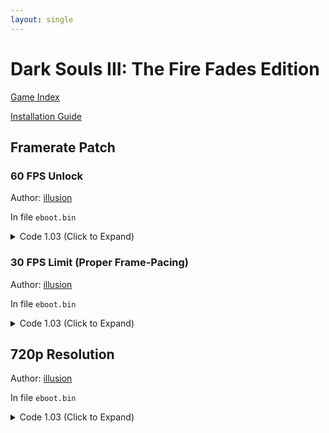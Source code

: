```yaml
---
layout: single
---
```


# Dark Souls III: The Fire Fades Edition

[Game Index](/patch/#patches)

[Installation Guide](https://illusion0001.github.io/install-instructions/)

## Framerate Patch

### 60 FPS Unlock

Author: [illusion](https://twitter.com/illusion0002)

In file `eboot.bin`

<details>
<summary>Code 1.03 (Click to Expand)</summary>

{% highlight yml %}
- game: "Dark Souls III: The Fire Fades Edition"
  app_ver: "01.03"
  patch_ver: "1.0"
  name: "60 FPS Unlock"
  author: "illusion"
  note: "\nOnly useful for base console.\nYou must apply FPS Unlock patch to take effect on Base Console.\nPro owners do not need this patch."
  arch: generic_orbis
  enabled: False # Todo: move this to a separate file
  patch_list:
        # VFR
        - [ bytes, 0x180805D, "EB 0E" ]
        # Fliprate
        - [ bytes, 0x18081D6, "EB 0E" ]
{% endhighlight %}

</details>

### 30 FPS Limit (Proper Frame-Pacing)

Author: [illusion](https://twitter.com/illusion0002)

In file `eboot.bin`

<details>
<summary>Code 1.03 (Click to Expand)</summary>

{% highlight yml %}
- game: "Dark Souls III: The Fire Fades Edition"
  app_ver: "01.03"
  patch_ver: "1.0"
  name: "30 FPS Limit (Proper Frame-Pacing)"
  author: "illusion"
  note:
  arch: generic_orbis
  enabled: False # Todo: move this to a separate file
  patch_list:
        # Fliprate
        - [ bytes, 0x18081D6, "EB 0E" ]
        # sceVideoOutSetFlipRate 0x1
        - [ bytes, 0x21180C3, "BE 01 00 00 00 EB 03" ]
{% endhighlight %}

</details>

## 720p Resolution

Author: [illusion](https://twitter.com/illusion0002)

In file `eboot.bin`

<details>
<summary>Code 1.03 (Click to Expand)</summary>

{% highlight none %}
# Replace all 3 occurrences.

80 07 00 00 38 04 00 00

00 05 00 00 D0 02 00 00
{% endhighlight %}

</details>
